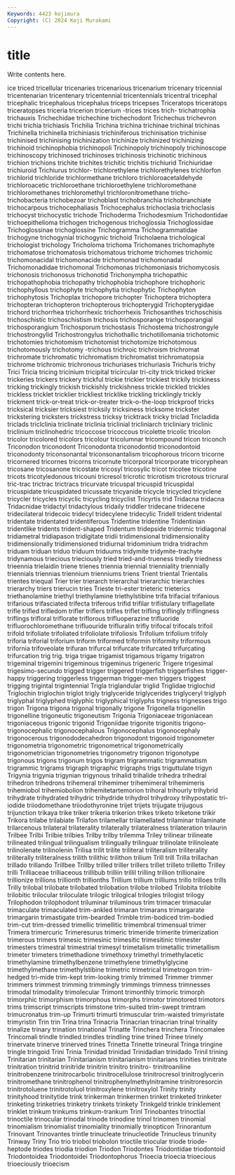 ```yaml
---
Keywords: 4423 kojimura
Copyright: (C) 2024 Koji Murakami
---
```


# title

Write contents here.



ice triced tricellular tricenaries tricenarious tricenarium tricenary
tricennial tricentenarian tricentenary tricentennial tricentennials tricentral tricephal tricephalic tricephalous tricephalus
triceps tricepses Triceratops triceratops triceratopses triceria tricerion tricerium -trices trices
trich- trichatrophia trichauxis Trichechidae trichechine trichechodont Trichechus trichevron trichi trichia
trichiasis Trichilia Trichina trichina trichinae trichinal trichinas Trichinella trichinella trichiniasis
trichiniferous trichinisation trichinise trichinised trichinising trichinization trichinize trichinized trichinizing trichinoid
trichinophobia trichinopoli Trichinopoly trichinopoly trichinoscope trichinoscopy trichinosed trichinoses trichinosis trichinotic
trichinous trichion trichions trichite trichites trichitic trichitis trichiurid Trichiuridae trichiuroid
Trichiurus trichlor- trichlorethylene trichlorethylenes trichlorfon trichlorid trichloride trichlormethane trichloro trichloroacetaldehyde
trichloroacetic trichloroethane trichloroethylene trichloromethane trichloromethanes trichloromethyl trichloronitromethane tricho- trichobacteria trichobezoar
trichoblast trichobranchia trichobranchiate trichocarpous trichocephaliasis Trichocephalus trichoclasia trichoclasis trichocyst trichocystic
trichode Trichoderma Trichodesmium Trichodontidae trichoepithelioma trichogen trichogenous trichoglossia Trichoglossidae Trichoglossinae
trichoglossine Trichogramma Trichogrammatidae trichogyne trichogynial trichogynic trichoid Tricholaena trichological trichologist
trichology Tricholoma trichoma Trichomanes trichomaphyte trichomatose trichomatosis trichomatous trichome trichomes
trichomic trichomonacidal trichomonacide trichomonad trichomonadal Trichomonadidae trichomonal Trichomonas trichomoniasis trichomycosis
trichonosis trichonosus trichonotid Trichonympha trichopathic trichopathophobia trichopathy trichophobia trichophore trichophoric
trichophyllous trichophyte trichophytia trichophytic Trichophyton trichophytosis Trichoplax trichopore trichopter Trichoptera
trichoptera trichopteran trichopteron trichopterous trichopterygid Trichopterygidae trichord trichorrhea trichorrhexic trichorrhexis
Trichosanthes trichoschisis trichoschistic trichoschistism trichosis trichosporange trichosporangial trichosporangium Trichosporum trichostasis
Trichostema trichostrongyle trichostrongylid Trichostrongylus trichothallic trichotillomania trichotomic trichotomies trichotomism trichotomist
trichotomize trichotomous trichotomously trichotomy -trichous trichroic trichroism trichromat trichromate trichromatic
trichromatism trichromatist trichromatopsia trichrome trichromic trichronous trichuriases trichuriasis Trichuris trichy
Trici Tricia tricing tricinium tricipital tricircular tri-city trick tricked tricker
trickeries trickers trickery trickful trickie trickier trickiest trickily trickiness tricking
trickingly trickish trickishly trickishness trickle trickled trickles trickless tricklet tricklier
trickliest tricklike trickling tricklingly trickly trickment trick-or-treat trick-or-treater trick-o-the-loop trickproof
tricks tricksical tricksier tricksiest tricksily tricksiness tricksome trickster trickstering tricksters
trickstress tricksy tricktrack tricky triclad Tricladida triclads triclclinia triclinate triclinia
triclinial tricliniarch tricliniary triclinic triclinium triclinohedric tricoccose tricoccous tricolette tricolic
tricolon tricolor tricolored tricolors tricolour tricolumnar tricompound tricon triconch Triconodon
triconodont Triconodonta triconodontid triconodontoid triconodonty triconsonantal triconsonantalism tricophorous tricorn tricorne
tricornered tricornes tricorns tricornute tricorporal tricorporate tricoryphean tricosane tricosanone tricostate
tricosyl tricosylic tricot tricotee tricotine tricots tricotyledonous tricouni tricresol tricrotic
tricrotism tricrotous tricrural tric-trac trictrac trictracs tricurvate tricuspal tricuspid tricuspidal
tricuspidate tricuspidated tricussate tricyanide tricycle tricycled tricyclene tricycler tricycles tricyclic
tricycling tricyclist Tricyrtis trid Tridacna tridacna Tridacnidae tridactyl tridactylous tridaily
triddler tridecane tridecene tridecilateral tridecoic tridecyl tridecylene tridecylic Tridell trident
tridental tridentate tridentated tridentiferous Tridentine tridentine Tridentinian tridentlike tridents trident-shaped
Tridentum tridepside tridermic tridiagonal tridiametral tridiapason tridigitate tridii tridimensional tridimensionality
tridimensionally tridimensioned tridiurnal tridominium tridra tridrachm triduam triduan triduo triduum
triduums tridymite tridymite-trachyte tridynamous triecious trieciously tried tried-and-trueness triedly triedness
trieennia trielaidin triene trienes triennia triennial trienniality triennially triennials triennias
triennium trienniums triens Trient triental Trientalis trientes triequal Trier trier
trierarch trierarchal trierarchic trierarchies trierarchy triers trierucin tries Trieste tri-ester
trieteric trieterics triethanolamine triethyl triethylamine triethylstibine trifa trifacial trifanious trifarious
trifasciated trifecta triferous trifid trifilar trifistulary triflagellate trifle trifled trifledom
trifler triflers trifles triflet trifling triflingly triflingness triflings trifloral triflorate
triflorous trifluoperazine trifluoride trifluorochloromethane trifluouride trifluralin trifly trifocal trifocals trifoil
trifold trifoliate trifoliated trifoliolate trifoliosis Trifolium trifolium trifoly triforia triforial
triforium triform triformed triformin triformity triformous trifornia trifoveolate trifuran trifurcal
trifurcate trifurcated trifurcating trifurcation trig trig. triga trigae trigamist trigamous
trigamy trigatron trigeminal trigemini trigeminous trigeminus trigeneric Trigere trigesimal trigesimo-secundo
trigged trigger triggered triggerfish triggerfishes trigger-happy triggering triggerless triggerman trigger-men
triggers triggest trigging trigintal trigintennial Trigla triglandular triglid Triglidae triglochid
Triglochin triglochin triglot trigly triglyceride triglycerides triglyceryl triglyph triglyphal triglyphed
triglyphic triglyphical triglyphs trigness trignesses trigo trigon Trigona trigona trigonal
trigonally trigone Trigonella trigonellin trigonelline trigoneutic trigoneutism Trigonia Trigoniaceae trigoniacean
trigoniaceous trigonic trigonid Trigoniidae trigonite trigonitis trigono- trigonocephalic trigonocephalous Trigonocephalus
trigonocephaly trigonocerous trigonododecahedron trigonodont trigonoid trigonometer trigonometria trigonometric trigonometrical trigonometrically
trigonometrician trigonometries trigonometry trigonon trigonotype trigonous trigons trigonum trigos trigram
trigrammatic trigrammatism trigrammic trigrams trigraph trigraphic trigraphs trigs triguttulate trigyn
Trigynia trigynia trigynian trigynous trihalid trihalide trihedra trihedral trihedron trihedrons
trihemeral trihemimer trihemimeral trihemimeris trihemiobol trihemiobolion trihemitetartemorion trihoral trihourly trihybrid
trihydrate trihydrated trihydric trihydride trihydrol trihydroxy trihypostatic tri-iodide triiodomethane triiodothyronine
trijet trijets trijugate trijugous trijunction trikaya trike triker trikeria trikerion
trikes triketo triketone trikir Trikora trilabe trilabiate Trilafon trilamellar trilamellated
trilaminar trilaminate trilarcenous trilateral trilaterality trilaterally trilateralness trilateration trilaurin Trilbee
Trilbi Trilbie trilbies Trilby trilby trilemma Triley trilinear trilineate trilineated
trilingual trilingualism trilingually trilinguar trilinolate trilinoleate trilinolenate trilinolenin Trilisa trilit
trilite triliteral triliteralism triliterality triliterally triliteralness trilith trilithic trilithon trilium
Trill trill Trilla trillachan trillado trillando Trillbee Trillby trilled triller
trillers trillet trilleto trilletto Trilley trilli Trilliaceae trilliaceous trillibub trilliin
trillil trilling trillion trillionaire trillionize trillions trillionth trillionths Trillium trillium
trilliums trillo trilloes trills Trilly trilobal trilobate trilobated trilobation trilobe
trilobed Trilobita trilobite trilobitic trilocular triloculate trilogic trilogical trilogies trilogist
trilogy Trilophodon trilophodont triluminar triluminous trim trimacer trimacular trimaculate trimaculated
trim-ankled trimaran trimarans trimargarate trimargarin trimastigate trim-bearded Trimble trim-bodiced trim-bodied
trim-cut trim-dressed trimellic trimellitic trimembral trimensual trimer Trimera trimercuric Trimeresurus
trimeric trimeride trimerite trimerization trimerous trimers trimesic trimesinic trimesitic trimesitinic
trimester trimesters trimestral trimestrial trimesyl trimetalism trimetallic trimetallism trimeter trimeters
trimethadione trimethoxy trimethyl trimethylacetic trimethylamine trimethylbenzene trimethylene trimethylglycine trimethylmethane trimethylstibine
trimetric trimetrical trimetrogon trim-hedged tri-mide trim-kept trim-looking trimly trimmed Trimmer
trimmer trimmers trimmest trimming trimmingly trimmings trimness trimnesses trimodal trimodality
trimolecular Trimont trimonthly trimoric trimorph trimorphic trimorphism trimorphous trimorphs trimotor
trimotored trimotors trims trimscript trimscripts trimstone trim-suited trim-swept trimtram trimucronatus
trim-up Trimurti trimurti trimuscular trim-waisted trimyristate trimyristin Trin trin Trina
trina Trinacria Trinacrian trinacrian trinal trinality trinalize trinary trination trinational
Trinatte Trinchera trinchera Trincomalee Trincomali trindle trindled trindles trindling trine
trined Trinee trinely trinervate trinerve trinerved trines Trinetta Trinette trineural
Tringa tringine tringle tringoid Trini Trinia Trinidad trinidad Trinidadian trinidado
Trinil trining Trinitarian trinitarian Trinitarianism trinitarianism trinitarians trinities trinitrate trinitration
trinitrid trinitride trinitrin trinitro trinitro- trinitroaniline trinitrobenzene trinitrocarbolic trinitrocellulose trinitrocresol
trinitroglycerin trinitromethane trinitrophenol trinitrophenylmethylnitramine trinitroresorcin trinitrotoluene trinitrotoluol trinitroxylene trinitroxylol Trinity
trinity trinityhood trinitytide trink trinkerman trinkermen trinket trinketed trinketer trinketing
trinketries trinketry trinkets trinkety Trinkgeld trinkle trinklement trinklet trinkum trinkums
trinkum-trankum Trinl Trinobantes trinoctial trinoctile trinocular trinodal trinode trinodine trinol
trinomen trinomial trinomialism trinomialist trinomiality trinomially trinopticon Trinorantum Trinovant Trinovantes
trintle trinucleate trinucleotide Trinucleus trinunity Trinway Triny Trio trio triobol
triobolon trioctile triocular triode triode-heptode triodes triodia triodion Triodon Triodontes
Triodontidae triodontoid Triodontoidea Triodontoidei Triodontophorus Trioecia trioecia trioecious trioeciously trioecism
